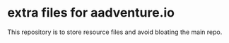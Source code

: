# extra files for aadventure.io

This repository is to store resource files and avoid bloating the main repo.